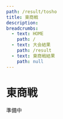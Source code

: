 ```yaml
---
path: /result/tosho
title: 東商戦
description:
breadcrumbs:
  - text: HOME
    path: /
  - text: 大会結果
    path: /result
  - text: 東商戦結果
    path: null
---
```


# 東商戦

準備中
